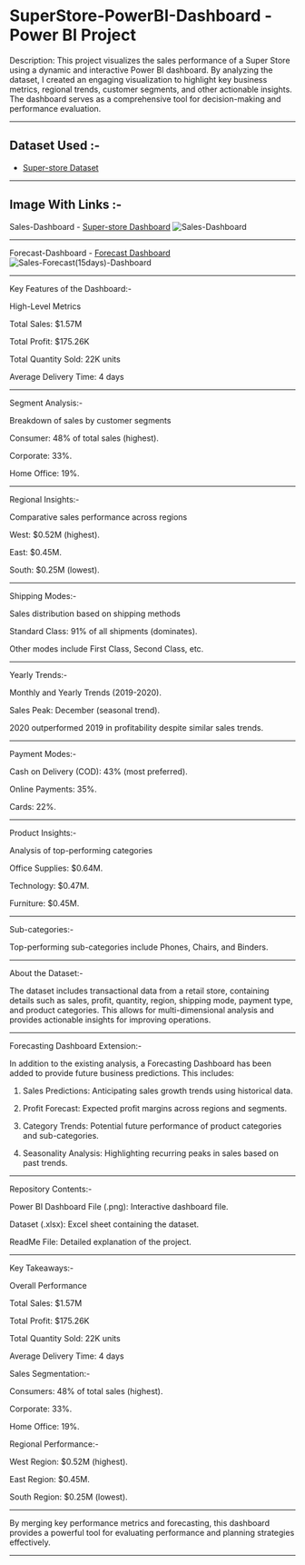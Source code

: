 # SuperStore-PowerBI-Dashboard - Power BI Project

Description: 
This project visualizes the sales performance of a Super Store using a dynamic and interactive Power BI dashboard. By analyzing the dataset, I created an engaging visualization to highlight key business metrics, regional trends, customer segments, and other actionable insights. The dashboard serves as a comprehensive tool for decision-making and performance evaluation.

---

## Dataset Used :- 
- <a href="https://github.com/DipanjanBasak-git/SuperStore-PowerBI-Dashboard/blob/main/SuperStore%20Sales%20DataSet.xlsx"> Super-store Dataset</a>

---

## Image With Links :-
Sales-Dashboard - <a href="https://github.com/DipanjanBasak-git/SuperStore-PowerBI-Dashboard/blob/main/Sales-Dashboard.png"> Super-store Dashboard</a>
![Sales-Dashboard](https://github.com/user-attachments/assets/6e3a9d97-bf8b-458c-ac88-6c51df88e787)

---
Forecast-Dashboard - <a href="https://github.com/DipanjanBasak-git/SuperStore-PowerBI-Dashboard/blob/main/Sales-Forecast(15days)-Dashboard.png"> Forecast Dashboard </a>
![Sales-Forecast(15days)-Dashboard](https://github.com/user-attachments/assets/79eb1035-317c-4641-8f2f-d17415b4ba6e)


---

Key Features of the Dashboard:-

High-Level Metrics

Total Sales: $1.57M

Total Profit: $175.26K

Total Quantity Sold: 22K units

Average Delivery Time: 4 days

---
Segment Analysis:-

Breakdown of sales by customer segments

Consumer: 48% of total sales (highest).

Corporate: 33%.

Home Office: 19%.

---

Regional Insights:-

Comparative sales performance across regions

West: $0.52M (highest).

East: $0.45M.

South: $0.25M (lowest).

---

Shipping Modes:-

Sales distribution based on shipping methods

Standard Class: 91% of all shipments (dominates).

Other modes include First Class, Second Class, etc.

---

Yearly Trends:-

Monthly and Yearly Trends (2019-2020).

Sales Peak: December (seasonal trend).

2020 outperformed 2019 in profitability despite similar sales trends.

---

Payment Modes:-

Cash on Delivery (COD): 43% (most preferred).

Online Payments: 35%.

Cards: 22%.

---

Product Insights:-

Analysis of top-performing categories

Office Supplies: $0.64M.

Technology: $0.47M.

Furniture: $0.45M.

---

Sub-categories:-

Top-performing sub-categories include Phones, Chairs, and Binders.




---

About the Dataset:-

The dataset includes transactional data from a retail store, containing details such as sales, profit, quantity, region, shipping mode, payment type, and product categories. This allows for multi-dimensional analysis and provides actionable insights for improving operations.


---

Forecasting Dashboard Extension:-

In addition to the existing analysis, a Forecasting Dashboard has been added to provide future business predictions. This includes:

1. Sales Predictions: Anticipating sales growth trends using historical data.


2. Profit Forecast: Expected profit margins across regions and segments.


3. Category Trends: Potential future performance of product categories and sub-categories.


4. Seasonality Analysis: Highlighting recurring peaks in sales based on past trends.



---

Repository Contents:-

Power BI Dashboard File (.png): Interactive dashboard file.

Dataset (.xlsx): Excel sheet containing the dataset.

ReadMe File: Detailed explanation of the project.



---

Key Takeaways:-

Overall Performance

Total Sales: $1.57M

Total Profit: $175.26K

Total Quantity Sold: 22K units

Average Delivery Time: 4 days


Sales Segmentation:-

Consumers: 48% of total sales (highest).

Corporate: 33%.

Home Office: 19%.


Regional Performance:-

West Region: $0.52M (highest).

East Region: $0.45M.

South Region: $0.25M (lowest).



---

By merging key performance metrics and forecasting, this dashboard provides a powerful tool for evaluating performance and planning strategies effectively.


---
